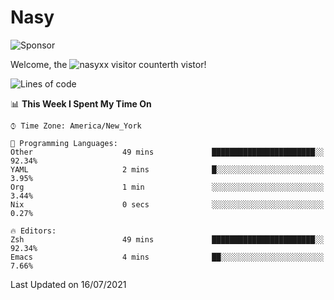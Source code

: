 # Nasy

<!--
<p align="center">
<img height="200" src="https://github-readme-stats.vercel.app/api?username=nasyxx&count_private=true&show_icons=true&theme=dracula&include_all_commits=true"/>
<img height="200" src="https://github-readme-stats.vercel.app/api/top-langs/?username=nasyxx&theme=dracula&hide=html,jupyter+notebook&count_private=true&show_icons=true"/>
</p>

  
----------------
-->

![Sponsor](https://img.shields.io/static/v1.svg?label=Sponsor&message=%E2%9D%A4&logo=GitHub&style=flat&color=pink)
 
Welcome, the ![nasyxx visitor counter](https://count.getloli.com/get/@nasyxx?theme=rule34)th vistor!
 
<!--START_SECTION:waka-->
![Lines of code](https://img.shields.io/badge/From%20Hello%20World%20I%27ve%20Written-5.4%20million%20lines%20of%20code-blue)

📊 **This Week I Spent My Time On** 

```text
⌚︎ Time Zone: America/New_York

💬 Programming Languages: 
Other                    49 mins             ███████████████████████░░   92.34% 
YAML                     2 mins              █░░░░░░░░░░░░░░░░░░░░░░░░   3.95% 
Org                      1 min               ░░░░░░░░░░░░░░░░░░░░░░░░░   3.44% 
Nix                      0 secs              ░░░░░░░░░░░░░░░░░░░░░░░░░   0.27%

🔥 Editors: 
Zsh                      49 mins             ███████████████████████░░   92.34% 
Emacs                    4 mins              ██░░░░░░░░░░░░░░░░░░░░░░░   7.66%

```


 Last Updated on 16/07/2021
<!--END_SECTION:waka-->

<!-- ![visitors](https://visitor-badge.laobi.icu/badge?page_id=nasyxx.nasyxx) -->

